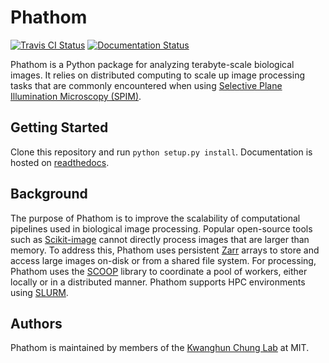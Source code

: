 # Phathom

[![Travis CI Status](https://travis-ci.org/chunglabmit/phathom.svg?branch=master)](https://travis-ci.org/chunglabmit/phathom)
[![Documentation Status](https://readthedocs.org/projects/phathom/badge/)](http://phathom.readthedocs.io/en/latest/)

Phathom is a Python package for analyzing terabyte-scale biological images.
It relies on distributed computing to scale up image processing tasks that
are commonly encountered when using [Selective Plane Illumination Microscopy (SPIM)][1].

## Getting Started
Clone this repository and run `python setup.py install`. 
Documentation is hosted on [readthedocs](http://phathom.readthedocs.io/en/latest/).

## Background
The purpose of Phathom is to improve the scalability of computational pipelines used in biological image processing.
Popular open-source tools such as [Scikit-image][2] cannot directly process images that are larger than memory.
To address this, Phathom uses persistent [Zarr][3] arrays to store and access large images on-disk or from a shared file system.
For processing, Phathom uses the [SCOOP][4] library to coordinate a pool of workers, either locally or in a distributed manner.
Phathom supports HPC environments using [SLURM][5].

[//]: # (References)

[1]: https://en.wikipedia.org/wiki/Light_sheet_fluorescence_microscopy
[2]: https://github.com/scikit-image/scikit-image
[3]: https://github.com/zarr-developers/zarr
[4]: https://github.com/soravux/scoop
[5]: https://slurm.schedmd.com/

## Authors
Phathom is maintained by members of the [Kwanghun Chung Lab](http://www.chunglab.org/) at MIT.

